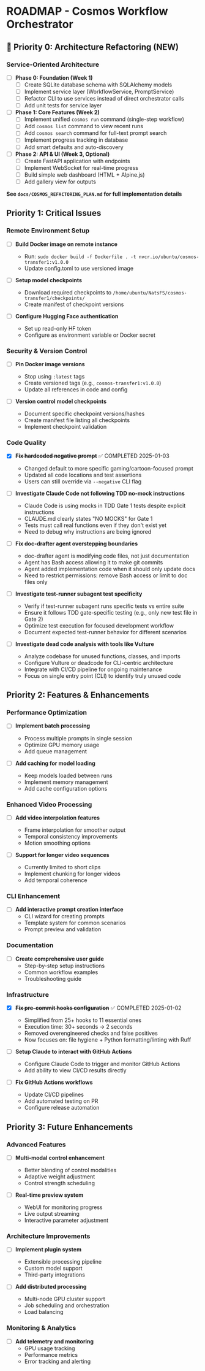 # ROADMAP - Cosmos Workflow Orchestrator

## 🚀 Priority 0: Architecture Refactoring (NEW)

### Service-Oriented Architecture
- [ ] **Phase 0: Foundation (Week 1)**
  - [ ] Create SQLite database schema with SQLAlchemy models
  - [ ] Implement service layer (WorkflowService, PromptService)
  - [ ] Refactor CLI to use services instead of direct orchestrator calls
  - [ ] Add unit tests for service layer

- [ ] **Phase 1: Core Features (Week 2)**
  - [ ] Implement unified `cosmos run` command (single-step workflow)
  - [ ] Add `cosmos list` command to view recent runs
  - [ ] Add `cosmos search` command for full-text prompt search
  - [ ] Implement progress tracking in database
  - [ ] Add smart defaults and auto-discovery

- [ ] **Phase 2: API & UI (Week 3, Optional)**
  - [ ] Create FastAPI application with endpoints
  - [ ] Implement WebSocket for real-time progress
  - [ ] Build simple web dashboard (HTML + Alpine.js)
  - [ ] Add gallery view for outputs

**See `docs/COSMOS_REFACTORING_PLAN.md` for full implementation details**

## Priority 1: Critical Issues

### Remote Environment Setup
- [ ] **Build Docker image on remote instance**
  - Run: `sudo docker build -f Dockerfile . -t nvcr.io/ubuntu/cosmos-transfer1:v1.0.0`
  - Update config.toml to use versioned image

- [ ] **Setup model checkpoints**
  - Download required checkpoints to `/home/ubuntu/NatsFS/cosmos-transfer1/checkpoints/`
  - Create manifest of checkpoint versions

- [ ] **Configure Hugging Face authentication**
  - Set up read-only HF token
  - Configure as environment variable or Docker secret

### Security & Version Control
- [ ] **Pin Docker image versions**
  - Stop using `:latest` tags
  - Create versioned tags (e.g., `cosmos-transfer1:v1.0.0`)
  - Update all references in code and config

- [ ] **Version control model checkpoints**
  - Document specific checkpoint versions/hashes
  - Create manifest file listing all checkpoints
  - Implement checkpoint validation

### Code Quality
- [x] **~~Fix hardcoded negative prompt~~** ✅ COMPLETED 2025-01-03
  - Changed default to more specific gaming/cartoon-focused prompt
  - Updated all code locations and test assertions
  - Users can still override via `--negative` CLI flag

- [ ] **Investigate Claude Code not following TDD no-mock instructions**
  - Claude Code is using mocks in TDD Gate 1 tests despite explicit instructions
  - CLAUDE.md clearly states "NO MOCKS" for Gate 1
  - Tests must call real functions even if they don't exist yet
  - Need to debug why instructions are being ignored

- [ ] **Fix doc-drafter agent overstepping boundaries**
  - doc-drafter agent is modifying code files, not just documentation
  - Agent has Bash access allowing it to make git commits
  - Agent added implementation code when it should only update docs
  - Need to restrict permissions: remove Bash access or limit to doc files only

- [ ] **Investigate test-runner subagent test specificity**
  - Verify if test-runner subagent runs specific tests vs entire suite
  - Ensure it follows TDD gate-specific testing (e.g., only new test file in Gate 2)
  - Optimize test execution for focused development workflow
  - Document expected test-runner behavior for different scenarios

- [ ] **Investigate dead code analysis with tools like Vulture**
  - Analyze codebase for unused functions, classes, and imports
  - Configure Vulture or deadcode for CLI-centric architecture
  - Integrate with CI/CD pipeline for ongoing maintenance
  - Focus on single entry point (CLI) to identify truly unused code

## Priority 2: Features & Enhancements

### Performance Optimization
- [ ] **Implement batch processing**
  - Process multiple prompts in single session
  - Optimize GPU memory usage
  - Add queue management

- [ ] **Add caching for model loading**
  - Keep models loaded between runs
  - Implement memory management
  - Add cache configuration options

### Enhanced Video Processing
- [ ] **Add video interpolation features**
  - Frame interpolation for smoother output
  - Temporal consistency improvements
  - Motion smoothing options

- [ ] **Support for longer video sequences**
  - Currently limited to short clips
  - Implement chunking for longer videos
  - Add temporal coherence

### CLI Enhancement
- [ ] **Add interactive prompt creation interface**
  - CLI wizard for creating prompts
  - Template system for common scenarios
  - Prompt preview and validation

### Documentation
- [ ] **Create comprehensive user guide**
  - Step-by-step setup instructions
  - Common workflow examples
  - Troubleshooting guide

### Infrastructure
- [x] **~~Fix pre-commit hooks configuration~~** ✅ COMPLETED 2025-01-02
  - Simplified from 25+ hooks to 11 essential ones
  - Execution time: 30+ seconds → 2 seconds
  - Removed overengineered checks and false positives
  - Now focuses on: file hygiene + Python formatting/linting with Ruff

- [ ] **Setup Claude to interact with GitHub Actions**
  - Configure Claude Code to trigger and monitor GitHub Actions
  - Add ability to view CI/CD results directly

- [ ] **Fix GitHub Actions workflows**
  - Update CI/CD pipelines
  - Add automated testing on PR
  - Configure release automation

## Priority 3: Future Enhancements

### Advanced Features
- [ ] **Multi-modal control enhancement**
  - Better blending of control modalities
  - Adaptive weight adjustment
  - Control strength scheduling

- [ ] **Real-time preview system**
  - WebUI for monitoring progress
  - Live output streaming
  - Interactive parameter adjustment

### Architecture Improvements
- [ ] **Implement plugin system**
  - Extensible processing pipeline
  - Custom model support
  - Third-party integrations

- [ ] **Add distributed processing**
  - Multi-node GPU cluster support
  - Job scheduling and orchestration
  - Load balancing

### Monitoring & Analytics
- [ ] **Add telemetry and monitoring**
  - GPU usage tracking
  - Performance metrics
  - Error tracking and alerting
